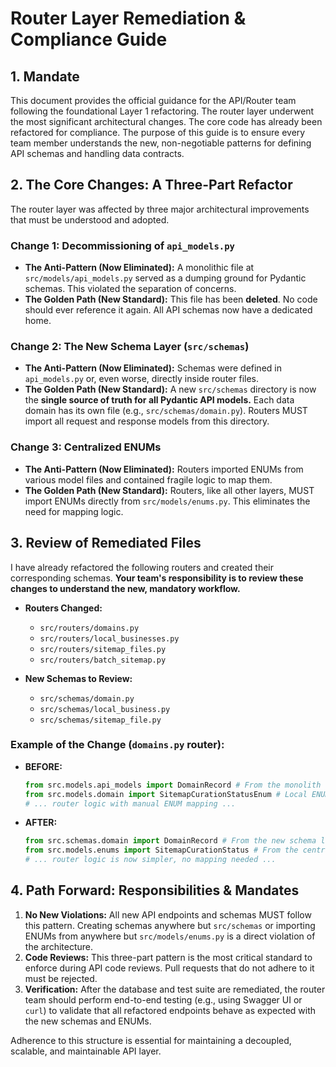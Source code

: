 # Router Layer Remediation & Compliance Guide

## 1. Mandate

This document provides the official guidance for the API/Router team following the foundational Layer 1 refactoring. The router layer underwent the most significant architectural changes. The core code has already been refactored for compliance. The purpose of this guide is to ensure every team member understands the new, non-negotiable patterns for defining API schemas and handling data contracts.

## 2. The Core Changes: A Three-Part Refactor

The router layer was affected by three major architectural improvements that must be understood and adopted.

### Change 1: Decommissioning of `api_models.py`

-   **The Anti-Pattern (Now Eliminated):** A monolithic file at `src/models/api_models.py` served as a dumping ground for Pydantic schemas. This violated the separation of concerns.
-   **The Golden Path (New Standard):** This file has been **deleted**. No code should ever reference it again. All API schemas now have a dedicated home.

### Change 2: The New Schema Layer (`src/schemas`)

-   **The Anti-Pattern (Now Eliminated):** Schemas were defined in `api_models.py` or, even worse, directly inside router files.
-   **The Golden Path (New Standard):** A new `src/schemas` directory is now the **single source of truth for all Pydantic API models.** Each data domain has its own file (e.g., `src/schemas/domain.py`). Routers MUST import all request and response models from this directory.

### Change 3: Centralized ENUMs

-   **The Anti-Pattern (Now Eliminated):** Routers imported ENUMs from various model files and contained fragile logic to map them.
-   **The Golden Path (New Standard):** Routers, like all other layers, MUST import ENUMs directly from `src/models/enums.py`. This eliminates the need for mapping logic.

## 3. Review of Remediated Files

I have already refactored the following routers and created their corresponding schemas. **Your team's responsibility is to review these changes to understand the new, mandatory workflow.**

-   **Routers Changed:**
    -   `src/routers/domains.py`
    -   `src/routers/local_businesses.py`
    -   `src/routers/sitemap_files.py`
    -   `src/routers/batch_sitemap.py`

-   **New Schemas to Review:**
    -   `src/schemas/domain.py`
    -   `src/schemas/local_business.py`
    -   `src/schemas/sitemap_file.py`

### Example of the Change (`domains.py` router):

-   **BEFORE:**
    ```python
    from src.models.api_models import DomainRecord # From the monolith
    from src.models.domain import SitemapCurationStatusEnum # Local ENUM
    # ... router logic with manual ENUM mapping ...
    ```

-   **AFTER:**
    ```python
    from src.schemas.domain import DomainRecord # From the new schema layer
    from src.models.enums import SitemapCurationStatus # From the centralized ENUMs
    # ... router logic is now simpler, no mapping needed ...
    ```

## 4. Path Forward: Responsibilities & Mandates

1.  **No New Violations:** All new API endpoints and schemas MUST follow this pattern. Creating schemas anywhere but `src/schemas` or importing ENUMs from anywhere but `src/models/enums.py` is a direct violation of the architecture.
2.  **Code Reviews:** This three-part pattern is the most critical standard to enforce during API code reviews. Pull requests that do not adhere to it must be rejected.
3.  **Verification:** After the database and test suite are remediated, the router team should perform end-to-end testing (e.g., using Swagger UI or `curl`) to validate that all refactored endpoints behave as expected with the new schemas and ENUMs.

Adherence to this structure is essential for maintaining a decoupled, scalable, and maintainable API layer.
